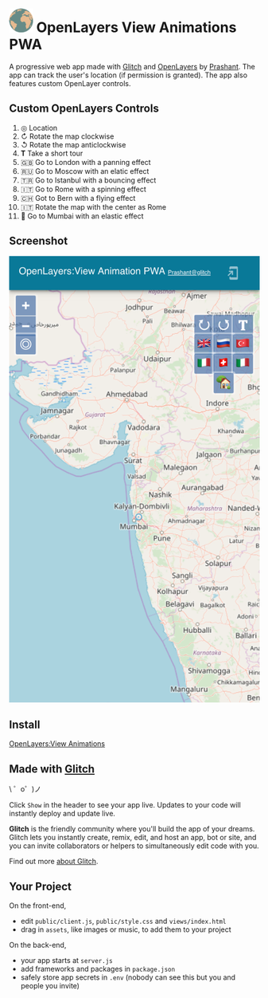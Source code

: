# <img src="https://github.com/enigmatic7earth/openlayers-view-animations-pwa/blob/master/public/images/icons/icon-128x128.png" width="48"> OpenLayers View Animations PWA


A progressive web app made with [Glitch](https://glitch.com/) and [OpenLayers](https://openlayers.org/) by [Prashant](https://glitch.com/@enigmatic7earth). The app can track the user's location (if permission is granted). The app also features custom OpenLayer controls.

Custom OpenLayers Controls
---

1. ◎ Location  
2. ↻ Rotate the map clockwise
3. ↺ Rotate the map anticlockwise
4. 𝐓 Take a short tour
5. 🇬🇧 Go to London with a panning effect
6. 🇷🇺 Go to Moscow with an elatic effect
7. 🇹🇷 Go to Istanbul with a bouncing effect
8. 🇮🇹 Go to Rome with a spinning effect
9. 🇨🇭 Got to Bern with a flying effect
10. 🇮🇹 Rotate the map with the center as Rome
11. 🏡 Go to Mumbai with an elastic effect

Screenshot
---
<img src="https://github.com/enigmatic7earth/openlayers-view-animations-pwa/blob/master/screenshot.png" width="621">

## Install
[OpenLayers:View Animations](https://enigmatic7earth-openlayers-view-animations-pwa.glitch.me/)

Made with [Glitch](https://glitch.com/)
-------------------

\ ゜o゜)ノ

Click `Show` in the header to see your app live. Updates to your code will instantly deploy and update live.

**Glitch** is the friendly community where you'll build the app of your dreams. Glitch lets you instantly create, remix, edit, and host an app, bot or site, and you can invite collaborators or helpers to simultaneously edit code with you.

Find out more [about Glitch](https://glitch.com/about).



Your Project
------------

On the front-end,
- edit `public/client.js`, `public/style.css` and `views/index.html`
- drag in `assets`, like images or music, to add them to your project

On the back-end,
- your app starts at `server.js`
- add frameworks and packages in `package.json`
- safely store app secrets in `.env` (nobody can see this but you and people you invite)
